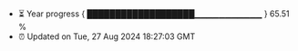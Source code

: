 - ⏳ Year progress { ███████████████████▁▁▁▁▁▁▁▁▁▁▁ } 65.51 %
- ⏰ Updated on Tue, 27 Aug 2024 18:27:03 GMT

